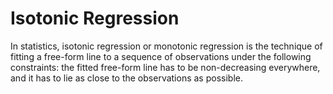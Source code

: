 <h1>Isotonic Regression</h1>
</hr>
<p>In statistics, isotonic regression or monotonic regression is the technique of fitting a free-form line to a sequence of observations under the following constraints: the fitted free-form line has to be non-decreasing everywhere, and it has to lie as close to the observations as possible.</p>
